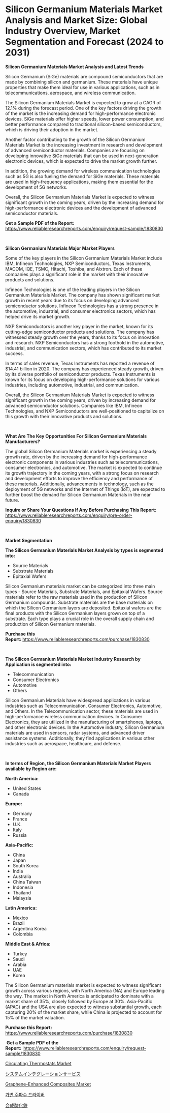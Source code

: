 <p><h1>Silicon Germanium Materials Market Analysis and Market Size: Global Industry Overview, Market Segmentation and Forecast (2024 to 2031)</h1></p><p><strong>Silicon Germanium Materials Market Analysis and Latest Trends</strong></p>
<p><p>Silicon Germanium (SiGe) materials are compound semiconductors that are made by combining silicon and germanium. These materials have unique properties that make them ideal for use in various applications, such as in telecommunications, aerospace, and wireless communication.</p><p>The Silicon Germanium Materials Market is expected to grow at a CAGR of 12.1% during the forecast period. One of the key factors driving the growth of the market is the increasing demand for high-performance electronic devices. SiGe materials offer higher speeds, lower power consumption, and better performance compared to traditional silicon-based semiconductors, which is driving their adoption in the market.</p><p>Another factor contributing to the growth of the Silicon Germanium Materials Market is the increasing investment in research and development of advanced semiconductor materials. Companies are focusing on developing innovative SiGe materials that can be used in next-generation electronic devices, which is expected to drive the market growth further.</p><p>In addition, the growing demand for wireless communication technologies such as 5G is also fueling the demand for SiGe materials. These materials are used in high-frequency applications, making them essential for the development of 5G networks.</p><p>Overall, the Silicon Germanium Materials Market is expected to witness significant growth in the coming years, driven by the increasing demand for high-performance electronic devices and the development of advanced semiconductor materials.</p></p>
<p><strong>Get a Sample PDF of the Report:&nbsp;</strong> <a href="https://www.reliableresearchreports.com/enquiry/request-sample/1830830">https://www.reliableresearchreports.com/enquiry/request-sample/1830830</a></p>
<p>&nbsp;</p>
<p><strong>Silicon Germanium Materials Major Market Players</strong></p>
<p><p>Some of the key players in the Silicon Germanium Materials Market include IBM, Infineon Technologies, NXP Semiconductors, Texas Instruments, MACOM, IQE, TSMC, Hitachi, Toshiba, and Aixtron. Each of these companies plays a significant role in the market with their innovative products and solutions.</p><p>Infineon Technologies is one of the leading players in the Silicon Germanium Materials Market. The company has shown significant market growth in recent years due to its focus on developing advanced semiconductor solutions. Infineon Technologies has a strong presence in the automotive, industrial, and consumer electronics sectors, which has helped drive its market growth.</p><p>NXP Semiconductors is another key player in the market, known for its cutting-edge semiconductor products and solutions. The company has witnessed steady growth over the years, thanks to its focus on innovation and research. NXP Semiconductors has a strong foothold in the automotive, industrial, and communication sectors, which has contributed to its market success.</p><p>In terms of sales revenue, Texas Instruments has reported a revenue of $14.41 billion in 2020. The company has experienced steady growth, driven by its diverse portfolio of semiconductor products. Texas Instruments is known for its focus on developing high-performance solutions for various industries, including automotive, industrial, and communication.</p><p>Overall, the Silicon Germanium Materials Market is expected to witness significant growth in the coming years, driven by increasing demand for advanced semiconductor solutions. Companies like IBM, Infineon Technologies, and NXP Semiconductors are well-positioned to capitalize on this growth with their innovative products and solutions.</p></p>
<p>&nbsp;</p>
<p><strong>What Are The Key Opportunities For Silicon Germanium Materials Manufacturers?</strong></p>
<p><p>The global Silicon Germanium Materials market is experiencing a steady growth rate, driven by the increasing demand for high-performance electronic components in various industries such as telecommunications, consumer electronics, and automotive. The market is expected to continue its growth trajectory in the coming years, with a strong focus on research and development efforts to improve the efficiency and performance of these materials. Additionally, advancements in technology, such as the deployment of 5G networks and the Internet of Things (IoT), are expected to further boost the demand for Silicon Germanium Materials in the near future.</p></p>
<p><strong>Inquire or Share Your Questions If Any Before Purchasing This Report:</strong> <a href="https://www.reliableresearchreports.com/enquiry/pre-order-enquiry/1830830">https://www.reliableresearchreports.com/enquiry/pre-order-enquiry/1830830</a></p>
<p>&nbsp;</p>
<p><strong>Market Segmentation</strong></p>
<p><strong>The Silicon Germanium Materials Market Analysis by types is segmented into:</strong></p>
<p><ul><li>Source Materials</li><li>Substrate Materials</li><li>Epitaxial Wafers</li></ul></p>
<p><p>Silicon Germanium materials market can be categorized into three main types - Source Materials, Substrate Materials, and Epitaxial Wafers. Source materials refer to the raw materials used in the production of Silicon Germanium compounds. Substrate materials are the base materials on which the Silicon Germanium layers are deposited. Epitaxial wafers are the final products with the Silicon Germanium layers grown on top of a substrate. Each type plays a crucial role in the overall supply chain and production of Silicon Germanium materials.</p></p>
<p><strong>Purchase this Report:&nbsp;</strong><a href="https://www.reliableresearchreports.com/purchase/1830830">https://www.reliableresearchreports.com/purchase/1830830</a></p>
<p>&nbsp;</p>
<p><strong>The Silicon Germanium Materials Market Industry Research by Application is segmented into:</strong></p>
<p><ul><li>Telecommunication</li><li>Consumer Electronics</li><li>Automotive</li><li>Others</li></ul></p>
<p><p>Silicon Germanium Materials have widespread applications in various industries such as Telecommunication, Consumer Electronics, Automotive, and Others. In the Telecommunication sector, these materials are used in high-performance wireless communication devices. In Consumer Electronics, they are utilized in the manufacturing of smartphones, laptops, and other electronic devices. In the Automotive industry, Silicon Germanium materials are used in sensors, radar systems, and advanced driver assistance systems. Additionally, they find applications in various other industries such as aerospace, healthcare, and defense.</p></p>
<p>&nbsp;</p>
<p><strong>In terms of Region, the Silicon Germanium Materials Market Players available by Region are:</strong></p>
<p>
    <p> <strong> North America: </strong>
        <ul>
            <li>United States</li>
            <li>Canada</li>
        </ul>
        </p> 
    <p> <strong> Europe: </strong>
        <ul>
            <li>Germany</li>
            <li>France</li>
            <li>U.K.</li>
            <li>Italy</li>
            <li>Russia</li>
        </ul>
        </p> 
    <p> <strong> Asia-Pacific: </strong>
        <ul>
            <li>China</li>
            <li>Japan</li>
            <li>South Korea</li>
            <li>India</li>
            <li>Australia</li>
            <li>China Taiwan</li>
            <li>Indonesia</li>
            <li>Thailand</li>
            <li>Malaysia</li>
        </ul>
        </p> 
    <p> <strong> Latin America: </strong>
        <ul>
            <li>Mexico</li>
            <li>Brazil</li>
            <li>Argentina Korea</li>
            <li>Colombia</li>
        </ul>
        </p> 
    <p> <strong> Middle East & Africa: </strong>
        <ul>
            <li>Turkey</li>
            <li>Saudi</li>
            <li>Arabia</li>
            <li>UAE</li>
            <li>Korea</li>
        </ul>
    </p>
    </p>
<p><p>The Silicon Germanium materials market is expected to witness significant growth across various regions, with North America (NA) and Europe leading the way. The market in North America is anticipated to dominate with a market share of 35%, closely followed by Europe at 30%. Asia-Pacific (APAC) and the USA are also expected to witness substantial growth, each capturing 20% of the market share, while China is projected to account for 15% of the market valuation.</p></p>
<p><strong>Purchase this Report: </strong><a href="https://www.reliableresearchreports.com/purchase/1830830">https://www.reliableresearchreports.com/purchase/1830830</a></p>
<p>&nbsp;<strong>Get a Sample PDF of the Report:&nbsp;&nbsp;</strong><a href="https://www.reliableresearchreports.com/enquiry/request-sample/1830830">https://www.reliableresearchreports.com/enquiry/request-sample/1830830</a></p>
<p><strong></strong></p>
<p><p><a href="https://issuu.com/reportprime-2/docs/circulating-thermostats-market-size-2030.pptx">Circulating Thermostats Market</a></p><p><a href="https://medium.com/@elmoray21/%E3%82%B7%E3%82%B9%E3%83%86%E3%83%A0%E7%B5%B1%E5%90%88%E3%82%B5%E3%83%BC%E3%83%93%E3%82%B9%E5%B8%82%E5%A0%B4%E3%83%AC%E3%83%9D%E3%83%BC%E3%83%88%E3%81%AF-%E3%81%93%E3%81%AE%E5%B8%82%E5%A0%B4%E3%81%AE%E6%9C%80%E6%96%B0%E3%81%AE%E3%83%88%E3%83%AC%E3%83%B3%E3%83%89%E3%82%84%E6%88%90%E9%95%B7%E6%A9%9F%E4%BC%9A%E3%82%92%E6%98%8E%E3%82%89%E3%81%8B%E3%81%AB%E3%81%97%E3%81%A6%E3%81%84%E3%81%BE%E3%81%99-3fb88456b02f">システムインテグレーションサービス</a></p><p><a href="https://github.com/jerrycopelandthomaswsqd8q/Market-Research-Report-List-1/blob/main/graphene-enhanced-composites-market.md">Graphene-Enhanced Composites Market</a></p><p><a href="https://medium.com/@kellyclarkson42/%EB%B3%80%EC%86%8D-%EB%B3%80%EB%8F%99-%EC%A3%BC%ED%8C%8C%EC%88%98-%EB%93%9C%EB%9D%BC%EC%9D%B4%EB%B2%84-%EC%8B%9C%EC%9E%A5-%EC%A7%80%ED%91%9C-%ED%95%B4%EB%8F%85-%EC%8B%9C%EC%9E%A5-%EC%A0%90%EC%9C%A0%EC%9C%A8-%ED%8A%B8%EB%A0%8C%EB%93%9C-%EB%B0%8F-%EC%84%B1%EC%9E%A5-%ED%8C%A8%ED%84%B4-950b0fb60153">가변 주파수 드라이버</a></p><p><a href="https://medium.com/@elmoray21/%E5%90%88%E6%88%90%E9%89%84%E9%85%B8%E5%8C%96%E7%89%A9%E5%B8%82%E5%A0%B4%E3%83%A1%E3%83%88%E3%83%AA%E3%82%AF%E3%82%B9%E3%81%AE%E5%BE%A9%E5%8F%B7%E5%8C%96-%E5%B8%82%E5%A0%B4%E3%82%B7%E3%82%A7%E3%82%A2-%E3%83%88%E3%83%AC%E3%83%B3%E3%83%89-%E6%88%90%E9%95%B7%E3%83%91%E3%82%BF%E3%83%BC%E3%83%B3-bcb2f0edc75a">合成酸化鉄</a></p></p>